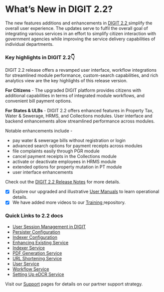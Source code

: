 # What’s New in DIGIT 2.2?

The new features additions and enhancements in [DIGIT 2.2 ](modules-features/release-notes/)simplify the overall user experience. The updates serve to fulfil the overall goal of integrating various services in an effort to simplify citizen interaction with government agencies while improving the service delivery capabilities of individual departments. 

### Key highlights in DIGIT 2.2👇 

DIGIT 2.2 release offers a revamped user interface, workflow integrations for streamlined module performance, custom-search capabilities, and rich analytics view are the key highlights of this release version. 

**For Citizens** - The upgraded DIGIT platform provides citizens with additional capabilities in terms of integrated module workflows, and convenient bill payment options. 

**For States & ULBs** - DIGIT 2.2 offers enhanced features in Property Tax, Water & Sewerage, HRMS, and Collections modules. User interface and backend enhancements allow streamlined performance across modules.  

Notable enhancements include -

* pay water & sewerage bills without registration or login
* advanced search options for payment receipts across modules
* file complaints easily through PGR module
* cancel payment receipts in the Collections module
* activate or deactivate employees in HRMS module
* extended options for property mutation in PT module
* user interface enhancements

Check out the [DIGIT 2.2 Release Notes](modules-features/release-notes/) for more details.

* [x] Explore our upgraded and illustrative [User Manuals](modules-features/user-guides/) to learn operational details.
* [x] We have added more videos to our [Training ](training-and-demo/)repository.

### Quick Links to 2.2 docs

* [User Session Management in DIGIT](modules-features/technical-documentation/core-service/user-session-management-in-digit.md)
* [Persister Configuration](install-digit/persister-configuration.md)
* [Indexer Configuration](install-digit/indexer-configuration.md)
* [Enhancing Existing Service](customizing-digit/digit-customization/enhancing-existing-service.md)
* [Indexer Service](modules-features/technical-documentation/core-service/indexer-service.md)
* [PDF Generation Service](modules-features/technical-documentation/core-service/pdf-generation-service.md)
* [URL Shortening Service](modules-features/technical-documentation/core-service/url-shortening-service.md)
* [User Service](modules-features/technical-documentation/core-service/user-service.md)
* [Workflow Service](modules-features/technical-documentation/core-service/workflow-service.md)
* [Setting Up eDCR Service](install-digit/setting-up-edcr-service.md)

Visit our [Support](digit-support/) pages for details on our partner support strategy.







  


